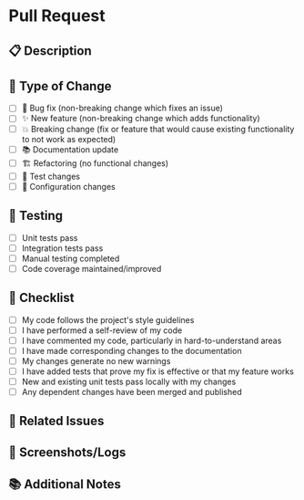 # Pull Request

## 📋 Description
<!-- Provide a brief description of the changes -->

## 🔄 Type of Change
<!-- Mark the relevant option with an "x" -->
- [ ] 🐛 Bug fix (non-breaking change which fixes an issue)
- [ ] ✨ New feature (non-breaking change which adds functionality)
- [ ] 💥 Breaking change (fix or feature that would cause existing functionality to not work as expected)
- [ ] 📚 Documentation update
- [ ] 🏗️ Refactoring (no functional changes)
- [ ] 🧪 Test changes
- [ ] 🔧 Configuration changes

## 🧪 Testing
<!-- Describe the tests you ran to verify your changes -->
- [ ] Unit tests pass
- [ ] Integration tests pass
- [ ] Manual testing completed
- [ ] Code coverage maintained/improved

## 📝 Checklist
<!-- Mark completed items with an "x" -->
- [ ] My code follows the project's style guidelines
- [ ] I have performed a self-review of my code
- [ ] I have commented my code, particularly in hard-to-understand areas
- [ ] I have made corresponding changes to the documentation
- [ ] My changes generate no new warnings
- [ ] I have added tests that prove my fix is effective or that my feature works
- [ ] New and existing unit tests pass locally with my changes
- [ ] Any dependent changes have been merged and published

## 🔗 Related Issues
<!-- Link any related issues using keywords like "Fixes #123" or "Closes #456" -->

## 📸 Screenshots/Logs
<!-- If applicable, add screenshots or logs to help explain your changes -->

## 📚 Additional Notes
<!-- Add any additional notes for reviewers -->
